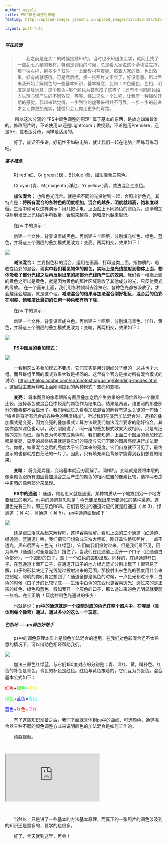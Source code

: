 ```yaml
---
author: yeyeli
title: PS中颜色调整的原理
featimg: http://upload-images.jianshu.io/upload_images/1271438-19a751b401dee78b.jpg?imageMogr2/auto-orient/strip%7CimageView2/2/w/1240

layout: post-full
---
```

##### 写在前面

>&emsp;&emsp;我之前是在大二的时候接触PS的，当时也不知道怎么学，就网上找了一些乱七八糟的教材。特别是调色的时候，总是看人家说这个滑块往左拖，那个往右拖，拖多少？12%——上面教材写着呢。照着人家的做，也出效果，好有成就感哦。可是然后呢，换一张照片又不会了，好没意思。所以后来我开始了解颜色的一些基本知识，基本概念，比如：冷色暖色，色相、明度是是啥玩意；这个颜色+那个颜色为甚就成了这样子；还有不同的颜色给人生理心理产生的不同效应，等等。经过这么一个过程，让我有一种豁然开朗的感觉。我越来越觉得，一步到位的虚荣来得并不可靠，一步一步的前进才会让你更加充实，捷径只会让你走更多的弯路。

&emsp;&emsp; 所以这次分享的 “PS中颜色调整的原理” 属于基本的东西，是放之四海皆准的。修改照片时，不论使用ps还是Lightroom；做视频，不论是用Premiere，还是AE，或者达芬奇，同样是适用的。

&emsp;&emsp;好了，废话不多讲。好记性不如破电脑，就让我们一起在电脑上面练习练习吧。

##### 基本概念

&emsp;&emsp;R( red )红、G( green )绿 、B( blue )蓝，加法混合三原色。

&emsp;&emsp;C( cyan )青、M( magenta )洋红、Y( yellow )黄，减法混合三原色。

&emsp;&emsp;**加法混合：** 也叫色光混合。就是把不同的光投射到一起，合照出新色光。其特点是：**将所有混合的各种色的明度相加，混合的越多，明度就越高，饱和度越低**。生活中你可以这样演示：用几把手电，上面贴上不同颜色的滤色片，逐渐增加投射到墙壁上光线的手电数量，会越来越亮，饱和度也越来越低。


&emsp;&emsp;在ps 中的演示：

&emsp;&emsp;新建一个文件，背景设置成黑色。再新建三个图层，分别填充红色、绿色、蓝色，并将这三个图层的叠加模式更改为：变亮。两两相交，效果如下：

![](http://upload-images.jianshu.io/upload_images/1271438-6300fcba579d1380.jpg?imageMogr2/auto-orient/strip%7CimageView2/2/w/1240)

&emsp;&emsp;**减法混合：** 主要指色料的混合，运用在画画、打印这类上面。指物质的、吸收性色彩的混合。**现实中我们看见物体的颜色，实际上是光线投射到物体上面，物体吸收了部分光线之后再反射出来的那部分光线所产生的效果**。我们看一幅画上面的黄色之所以是黄色，就是因为黄色的那片区域吸收了其他成分的光，只反射黄光的缘故。 在一个画布上面，我们用各种颜料去涂抹它，各种色光都被吸收了，才会越涂会越黑，就是这个理。**减法混合的结果与加法混合刚好相反，混合后的色彩在明度、饱和度比最初的任何一种色都有所下降**。

&emsp;&emsp;在ps 中的演示：

&emsp;&emsp;新建一个文件，背景设置成白色。再新建三个图层，分别填充青色、洋红、黄色，并将这三个图层的叠加模式更改为：变暗。两两相交，效果如下：

![](http://upload-images.jianshu.io/upload_images/1271438-7eb3b2bbf4482006.jpg?imageMogr2/auto-orient/strip%7CimageView2/2/w/1240)

&emsp;&emsp;**PS中图层的叠加模式：**

![](http://upload-images.jianshu.io/upload_images/1271438-50498405556c6087.jpeg?imageMogr2/auto-orient/strip%7CimageView2/2/w/1240)

&emsp;&emsp;一看到这么多叠加模式不要虚，它们其实是用分割线分了组的，总共也才六组。而且每组里面的模式效果大致是相同的。这里有个官方链接对所有混合模式的说明：<a href="https://helpx.adobe.com/cn/photoshop/using/blending-modes.html" target="_blank">https://helpx.adobe.com/cn/photoshop/using/blending-modes.html</a> 。这里就主要解释哈上面刚刚提到的两种模式：变亮和变暗。

&emsp;&emsp;**变亮：** 将本图层的像素跟所有图层叠加之后产生效果的相同位置的一个像素比较，选择基色或混合色中较亮的颜色作为结果色。结果是两者，谁更暗的那些部分的像素都不会显示了。我们再回过头看看加法混合的解释有这么关键的一句话： “特点是将所有混合的各种色的明度相加”，所以我们在演示加法混合时，选择的叠加模式是变亮，因为变亮的叠加模式计算方法跟我们加法混合要求的刚好符合。其实你选择滤色也可以，我们刚刚说了，同一组的叠加模式效果大致相同，只是有细微的差别而已。而背景为何填充成黑色呢，我们都知道，上面三个图层的叠加模式都是变亮，显示的最终结果就是将它们的亮度与它们下面的图层亮度进行加法混合。你想，如果混合之后的亮度大于它们本来的亮度，它们自身就不可见了，最终显示的也都就成白茫茫的一片了。因此，只有填充黑色背景才能得到我们想要的结果。

&emsp;&emsp;**变暗：** 将变亮弄懂，变暗基本就迎刃而解了。同样的，变暗就是要将本层的像素颜色跟所有图层叠加混合之后产生的颜色的相同位置的像素比较，选择两者之中更暗的像素部分来呈现。

&emsp;&emsp;**PS中的通道：** 通道，顾名思义就是通道，某种物质从一个地方到另一个地方要经过的地方。ps中的通道意思就是：色光要呈现出来所要通过的某种渠道。这里色光有三种，即三原色RGB。它们要经过的通道对应的就是红通道（ ⌘ 3）、绿通道（ ⌘ 4）、蓝通道（ ⌘ 5）， ps中通道面板如下：

![](http://upload-images.jianshu.io/upload_images/1271438-e7bd2353d7eb274b.png?imageMogr2/auto-orient/strip%7CimageView2/2/w/1240)

&emsp;&emsp;还是跟生活联系起来解释吧，这样容易理解。看见上面的三个通道（红通道、绿通道、蓝通道）哈，我们把它们想象成三块大黑布，刚好盖住整张照片，一点不透光。黑布后面有三色光（红绿蓝），它们向我们投射过来。但是我们看不见，因为黑布（通道此时全是黑色）挡住了。当我们在红通道上面开一个口子（红通道白色部分），一个圆形的口子，瞧！一个红色的圆形出现。同样的，在绿通道开口子，在蓝通道上面开口子，在通道开口子的地方绿光蓝光分别出现了！很容易了解，口子的形状决定了光线能过投射出来的范围。那投射出来色光的强度用什么来控制呢，聪明的你们肯定想到了：通道全部是黑色的时候，一点色光都过不来；白色的时候（口子开的比较彻底——生活中白色的东西也更容易透光）透过来的是正宗的红色、绿色和蓝色。假如我开一个灰色的口子，那么透过来的色光明显就要弱一些咯。完全正确 ！灰度控制色光通过的多少！

&emsp;&emsp;也就是说：**ps中的通道就是一个控制对应的色光在整个照片中，在哪里（具体到每个像素）通过，通过多少的这么一个玩意**。

##### 色相环——ps调色好帮手

&emsp;&emsp;ps中的调色原理本质上是颜色加法混合的运用，在我们对色彩混合还不太熟悉的情况下，可以借助色相环帮助我们。

![](http://upload-images.jianshu.io/upload_images/1271438-9dff865711e97ac0.jpg?imageMogr2/auto-orient/strip%7CimageView2/2/w/1240)

&emsp;&emsp;加法三原色红绿蓝，与它们180度对应的分别是：青、洋红、黄，叫补色。红色的补色是青色，青色的补色是红色。红色与黄色挨着的，它们互为邻近色。混合基本公式如下：

<style type="text/css">
.red{
    color:#ff0000;
}
.green{
    color:#00ff00;
}
.blue{
    color:#0000ff;
}
.cyan{
    color:#00ffff;
}
.yellow{
    color:#ffff00;
}
.magenta{
    color:#ff00ff;
}

</style>


<p><span class="red">红色</span>+<span class="green">绿色</span>=<span class="yellow">黄色</span></p>
<p><span class="green">绿色</span>+<span class="blue">蓝色</span>=<span class="cyan">青色</span></p>
<p><span class="blue">蓝色</span>+<span class="red">红色</span>=<span class="magenta">洋红</span></p>

&emsp;&emsp;有了这些知识准备之后，我们下面就具体到ps中的曲线、可选颜色、通道混合器三种不同的颜色调整方式来说明颜色的加法混合是如何工作的。

&emsp;&emsp;请戳视频。

&emsp;&emsp;

<div class="video-container video-container-ajustment">
      <iframe src="https://v.qq.com/iframe/player.html?vid=j03416zlwot&tiny=0&auto=0" webkitallowfullscreen="" mozallowfullscreen="" allowfullscreen=""></iframe>
</div>

&emsp;&emsp;

&emsp;&emsp;当然以上只是讲了一些基本的方法基本原理，而真正的一张照片的调色涉及到的知识还是蛮多的，要学的也很多。

&emsp;&emsp;好了，今天就到这里，再会！








